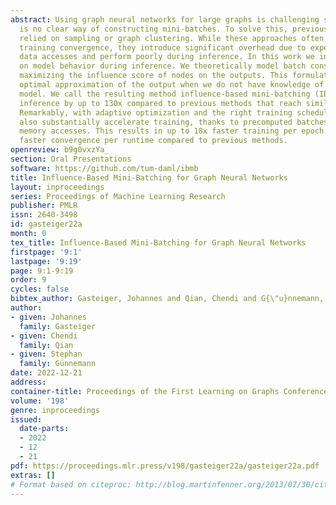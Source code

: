 ```yaml
---
abstract: Using graph neural networks for large graphs is challenging since there
  is no clear way of constructing mini-batches. To solve this, previous methods have
  relied on sampling or graph clustering. While these approaches often lead to good
  training convergence, they introduce significant overhead due to expensive random
  data accesses and perform poorly during inference. In this work we instead focus
  on model behavior during inference. We theoretically model batch construction via
  maximizing the influence score of nodes on the outputs. This formulation leads to
  optimal approximation of the output when we do not have knowledge of the trained
  model. We call the resulting method influence-based mini-batching (IBMB). IBMB accelerates
  inference by up to 130x compared to previous methods that reach similar accuracy.
  Remarkably, with adaptive optimization and the right training schedule IBMB can
  also substantially accelerate training, thanks to precomputed batches and consecutive
  memory accesses. This results in up to 18x faster training per epoch and up to 17x
  faster convergence per runtime compared to previous methods.
openreview: b9g0vxzYa_
section: Oral Presentations
software: https://github.com/tum-daml/ibmb
title: Influence-Based Mini-Batching for Graph Neural Networks
layout: inproceedings
series: Proceedings of Machine Learning Research
publisher: PMLR
issn: 2640-3498
id: gasteiger22a
month: 0
tex_title: Influence-Based Mini-Batching for Graph Neural Networks
firstpage: '9:1'
lastpage: '9:19'
page: 9:1-9:19
order: 9
cycles: false
bibtex_author: Gasteiger, Johannes and Qian, Chendi and G{\"u}nnemann, Stephan
author:
- given: Johannes
  family: Gasteiger
- given: Chendi
  family: Qian
- given: Stephan
  family: Günnemann
date: 2022-12-21
address:
container-title: Proceedings of the First Learning on Graphs Conference
volume: '198'
genre: inproceedings
issued:
  date-parts:
  - 2022
  - 12
  - 21
pdf: https://proceedings.mlr.press/v198/gasteiger22a/gasteiger22a.pdf
extras: []
# Format based on citeproc: http://blog.martinfenner.org/2013/07/30/citeproc-yaml-for-bibliographies/
---
```

